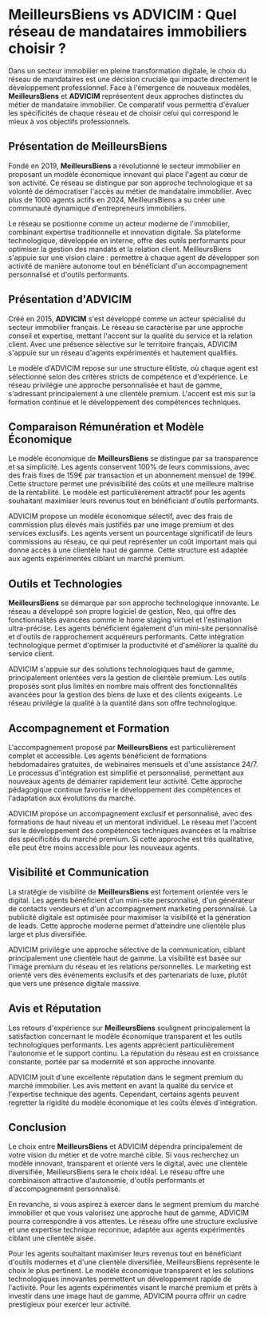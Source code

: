 # MeilleursBiens vs ADVICIM : Quel réseau de mandataires immobiliers choisir ?

Dans un secteur immobilier en pleine transformation digitale, le choix du réseau de mandataires est une décision cruciale qui impacte directement le développement professionnel. Face à l'émergence de nouveaux modèles, **MeilleursBiens** et **ADVICIM** représentent deux approches distinctes du métier de mandataire immobilier. Ce comparatif vous permettra d'évaluer les spécificités de chaque réseau et de choisir celui qui correspond le mieux à vos objectifs professionnels.

## Présentation de MeilleursBiens

Fondé en 2019, **MeilleursBiens** a révolutionné le secteur immobilier en proposant un modèle économique innovant qui place l'agent au cœur de son activité. Ce réseau se distingue par son approche technologique et sa volonté de démocratiser l'accès au métier de mandataire immobilier. Avec plus de 1000 agents actifs en 2024, MeilleursBiens a su créer une communauté dynamique d'entrepreneurs immobiliers.

Le réseau se positionne comme un acteur moderne de l'immobilier, combinant expertise traditionnelle et innovation digitale. Sa plateforme technologique, développée en interne, offre des outils performants pour optimiser la gestion des mandats et la relation client. MeilleursBiens s'appuie sur une vision claire : permettre à chaque agent de développer son activité de manière autonome tout en bénéficiant d'un accompagnement personnalisé et d'outils performants.

## Présentation d'ADVICIM

Créé en 2015, **ADVICIM** s'est développé comme un acteur spécialisé du secteur immobilier français. Le réseau se caractérise par une approche conseil et expertise, mettant l'accent sur la qualité du service et la relation client. Avec une présence sélective sur le territoire français, ADVICIM s'appuie sur un réseau d'agents expérimentés et hautement qualifiés.

Le modèle d'ADVICIM repose sur une structure élitiste, où chaque agent est sélectionné selon des critères stricts de compétence et d'expérience. Le réseau privilégie une approche personnalisée et haut de gamme, s'adressant principalement à une clientèle premium. L'accent est mis sur la formation continue et le développement des compétences techniques.

## Comparaison Rémunération et Modèle Économique

Le modèle économique de **MeilleursBiens** se distingue par sa transparence et sa simplicité. Les agents conservent 100% de leurs commissions, avec des frais fixes de 159€ par transaction et un abonnement mensuel de 199€. Cette structure permet une prévisibilité des coûts et une meilleure maîtrise de la rentabilité. Le modèle est particulièrement attractif pour les agents souhaitant maximiser leurs revenus tout en bénéficiant d'outils performants.

ADVICIM propose un modèle économique sélectif, avec des frais de commission plus élevés mais justifiés par une image premium et des services exclusifs. Les agents versent un pourcentage significatif de leurs commissions au réseau, ce qui peut représenter un coût important mais qui donne accès à une clientèle haut de gamme. Cette structure est adaptée aux agents expérimentés ciblant un marché premium.

## Outils et Technologies

**MeilleursBiens** se démarque par son approche technologique innovante. Le réseau a développé son propre logiciel de gestion, Neo, qui offre des fonctionnalités avancées comme le home staging virtuel et l'estimation ultra-précise. Les agents bénéficient également d'un mini-site personnalisé et d'outils de rapprochement acquéreurs performants. Cette intégration technologique permet d'optimiser la productivité et d'améliorer la qualité du service client.

ADVICIM s'appuie sur des solutions technologiques haut de gamme, principalement orientées vers la gestion de clientèle premium. Les outils proposés sont plus limités en nombre mais offrent des fonctionnalités avancées pour la gestion des biens de luxe et des clients exigeants. Le réseau privilégie la qualité à la quantité dans son offre technologique.

## Accompagnement et Formation

L'accompagnement proposé par **MeilleursBiens** est particulièrement complet et accessible. Les agents bénéficient de formations hebdomadaires gratuites, de webinaires mensuels et d'une assistance 24/7. Le processus d'intégration est simplifié et personnalisé, permettant aux nouveaux agents de démarrer rapidement leur activité. Cette approche pédagogique continue favorise le développement des compétences et l'adaptation aux évolutions du marché.

ADVICIM propose un accompagnement exclusif et personnalisé, avec des formations de haut niveau et un mentorat individuel. Le réseau met l'accent sur le développement des compétences techniques avancées et la maîtrise des spécificités du marché premium. Si cette approche est très qualitative, elle peut être moins accessible pour les nouveaux agents.

## Visibilité et Communication

La stratégie de visibilité de **MeilleursBiens** est fortement orientée vers le digital. Les agents bénéficient d'un mini-site personnalisé, d'un générateur de contacts vendeurs et d'un accompagnement marketing personnalisé. La publicité digitale est optimisée pour maximiser la visibilité et la génération de leads. Cette approche moderne permet d'atteindre une clientèle plus large et plus diversifiée.

ADVICIM privilégie une approche sélective de la communication, ciblant principalement une clientèle haut de gamme. La visibilité est basée sur l'image premium du réseau et les relations personnelles. Le marketing est orienté vers des événements exclusifs et des partenariats de luxe, plutôt que vers une présence digitale massive.

## Avis et Réputation

Les retours d'expérience sur **MeilleursBiens** soulignent principalement la satisfaction concernant le modèle économique transparent et les outils technologiques performants. Les agents apprécient particulièrement l'autonomie et le support continu. La réputation du réseau est en croissance constante, portée par sa modernité et son approche innovante.

ADVICIM jouit d'une excellente réputation dans le segment premium du marché immobilier. Les avis mettent en avant la qualité du service et l'expertise technique des agents. Cependant, certains agents peuvent regretter la rigidité du modèle économique et les coûts élevés d'intégration.

## Conclusion

Le choix entre **MeilleursBiens** et ADVICIM dépendra principalement de votre vision du métier et de votre marché cible. Si vous recherchez un modèle innovant, transparent et orienté vers le digital, avec une clientèle diversifiée, MeilleursBiens sera le choix idéal. Le réseau offre une combinaison attractive d'autonomie, d'outils performants et d'accompagnement personnalisé.

En revanche, si vous aspirez à exercer dans le segment premium du marché immobilier et que vous valorisez une approche haut de gamme, ADVICIM pourra correspondre à vos attentes. Le réseau offre une structure exclusive et une expertise technique reconnue, adaptée aux agents expérimentés ciblant une clientèle aisée.

Pour les agents souhaitant maximiser leurs revenus tout en bénéficiant d'outils modernes et d'une clientèle diversifiée, MeilleursBiens représente le choix le plus pertinent. Le modèle économique transparent et les solutions technologiques innovantes permettent un développement rapide de l'activité. Pour les agents expérimentés visant le marché premium et prêts à investir dans une image haut de gamme, ADVICIM pourra offrir un cadre prestigieux pour exercer leur activité.
